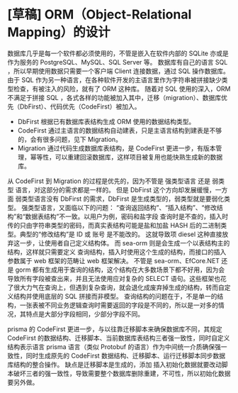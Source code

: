 # [草稿] ORM（Object-Relational Mapping）的设计

数据库几乎是每一个软件都必须使用的，不管是嵌入在软件内部的 SQLite 亦或是 作为服务的 PostgreSQL、MySQL、SQL Server 等。
数据库有自己的语言 SQL ，所以早期使用数据只需要一个客户端 Client 连接数据，通过 SQL 操作数据库。
由于 SQL 作为另一种语言，在各种软件开发的主语言里作为字符串被拼接缺少类型检查，有被注入的风险，就有了 ORM 这种库。
随着对 SQL 使用的深入，ORM 不满足于拼接 SQL ，各式各样的功能被加入其中，迁移（migration）、数据库优先（DbFirst）、代码优先（CodeFirst）被加入。

- DbFirst 根据已有数据库表结构生成 ORM 使用的数据结构类型。
- CodeFirst 通过主语言的数据结构自动建表，只是主语言结构到建表是不够的，会有很多问题，见下 Migration。
- Migration 通过代码生成数据库表结构，是 CodeFirst 更进一步，有版本管理，幂等性，可以重建回滚数据库，这样项目被复用也能快熟生成新的数据库。

从 CodeFirst 到 Migration 的过程是优先的，因为不管是 强类型语言 还是 弱类型 语言，对这部分的需求都是一样的。
但是 DbFirst 这个方向却发展缓慢，一方面 弱类型语言没有 DbFirst 的需求，DbFirst 是生成类型的，弱类型就是要弱化类型。
强类型语言，又面临以下的问题：
“查询返回结构”、“插入结构”、“修改结构”和“数据表结构”不一致。以用户为例，密码和盐字段 查询时是不查的，插入时传的只由字符串类型的密码，而真实表结构可能是盐和加盐 HASH 后的二进制类型。典型的“修改结构”是 ID 或 账号 是不能改的。
这就导致项 diesel 这种直接放弃这一步，让使用者自己定义结构体。
而 sea-orm 则是会生成一个以表结构主的结构，这样就只需要定义 查询结构，插入时使用这个生成的结构，而接口的插入参数属于 web 框架的范畴让 web 框架解决。
不管是 sea-orm、EfCore.NET 还是 gorm 都有生成用于查询的结构，这个结构在大多数场景下都不好用，因为会导致所有字段被查出来，并且无法使用应对复杂的 SELECT 语句。这些框架也花了很大力气在查询上，但遇到复杂查询，就会退化成废弃掉生成的结构，转而自定义结构并使用底层的 SQL 拼接而非模型。
查询结构的问题在于，不是单一的结构，一张表被不同业务逻辑查询时需要返回的字段是不同的，所以是一对多的情况，其特点是大部分字段相同，少部分字段不同。

prisma 的 CodeFirst 更进一步，与以往靠迁移脚本来确保数据库不同，其规定 CodeFirst 的数据结构、迁移脚本、当前数据库表结构三者强一致性，同时自定义结构表示语言 prisma 语言（类似 Protobuf 的语言）作为中间统一介质确保强一致性，同时生成原先的 CodeFirst 数据结构、迁移脚本、运行迁移脚本同步数据库结构的整合操作。
缺点是迁移脚本是生成的，添加 插入初始化数据就要改动脚本破坏三者的强一致性，导致需要整个数据库删除重建，不可性，所以初始化数据要另外做。
